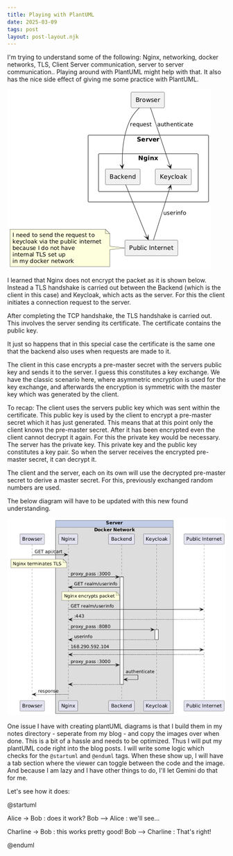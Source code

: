 ```yaml
---
title: Playing with PlantUML 
date: 2025-03-09
tags: post
layout: post-layout.njk
---
```


I'm trying to understand some of the following: Nginx, networking, docker
networks, TLS, Client Server communication, server to server communication..
Playing around with PlantUML might help with that. It also has the nice side effect
of giving me some practice with PlantUML.

![component diagram](./250309-1726-understanding_networking.png)

I learned that Nginx does not encrypt the packet as it is shown below. Instead
a TLS handshake is carried out between the Backend (which is the client in this case) and Keycloak, which 
acts as the server. For this the client initiates a connection request to the server.

After completing the TCP handshake, the TLS handshake is carried out. This
involves the server sending its certificate. The certificate contains the
public key. 

It just so happens that in this special case the certificate is the
same one that the backend also uses when requests are made to it. 

The client in this case encrypts a pre-master secret with the servers public key and
sends it to the server. I guess this constitutes a key exchange. We have the
classic scenario here, where asymmetric encryption is used for the key
exchange, and afterwards the encryption is symmetric with the master key which
was generated by the client. 

To recap: The client uses the servers public key which was sent within the
certificate. This public key is used by the client to encrypt a pre-master
secret which it has just generated. This means that at this point only the
client knows the pre-master secret. After it has been encrypted even the client
cannot decrypt it again. For this the private key would be necessary. The
server has the private key. This private key and the public key constitutes a
key pair. So when the server receives the encrypted pre-master secret, it can
decrypt it.

The client and the server, each on its own will use the decrypted pre-master
secret to derive a master secret. For this, previously exchanged random numbers
are used.

The below diagram will have to be updated with this new found understanding.

![sequence diagram](./250309-1751-how_tls_works_with_nginx_outbound_and_inbound_traffic.png)

One issue I have with creating plantUML diagrams is that I build them in my
notes directory - seperate from my blog - and copy the images over when done.
This is a bit of a hassle and needs to be optimized. Thus I will put my
plantUML code right into the blog posts. I will write some logic which checks
for the `@startuml` and `@enduml` tags. When these show up, I will have a tab
section where the viewer can toggle between the code and the image. And because
I am lazy and I have other things to do, I'll let Gemini do that for me.

Let's see how it does:

@startuml

Alice -> Bob : does it work?
Bob --> Alice : we'll see...

Charline -> Bob : this works pretty good!
Bob --> Charline : That's right!

@enduml
